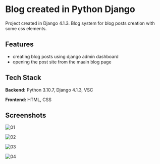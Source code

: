 # Blog created in Python Django

Project created in Django 4.1.3. Blog system for blog posts creation with some css elements.


## Features

- creating blog posts using django admin dashboard
- opening the post site from the maain blog page


## Tech Stack

**Backend:** Python 3.10.7, Django 4.1.3, VSC

**Frontend:** HTML, CSS


## Screenshots

![01](https://user-images.githubusercontent.com/34206142/201052500-7707bf04-23ac-46e4-8cec-8f41150385b2.JPG)

![02](https://user-images.githubusercontent.com/34206142/201052616-dbbbd241-374c-4505-b971-cd945695744a.JPG)

![03](https://user-images.githubusercontent.com/34206142/201052635-4de1289a-9e6c-4323-ae01-87a64d38d6e1.JPG)

![04](https://user-images.githubusercontent.com/34206142/201052647-8dd7efa7-a141-400f-827b-b9c023367d88.JPG)
